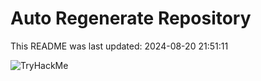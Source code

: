# Auto Regenerate Repository

This README was last updated: 2024-08-20 21:51:11

 ![TryHackMe](https://tryhackme.com/badge/533634)